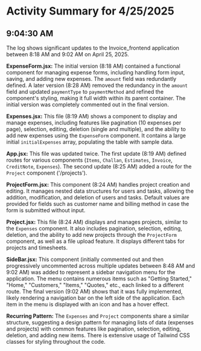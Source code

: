 # Activity Summary for 4/25/2025

## 9:04:30 AM
The log shows significant updates to the Invoice_frontend application between 8:18 AM and 9:02 AM on April 25, 2025.

**ExpenseForm.jsx:**  The initial version (8:18 AM) contained a functional component for managing expense forms, including handling form input, saving, and adding new expenses.  The `amount` field was redundantly defined. A later version (8:28 AM) removed the redundancy in the `amount` field and updated `paymentType` to `paymentMethod`  and refined the component's styling, making it full width within its parent container. The initial version was completely commented out in the final version.

**Expenses.jsx:** This file (8:19 AM) shows a component to display and manage expenses, including features like pagination (10 expenses per page), selection, editing, deletion (single and multiple), and the ability to add new expenses using the `ExpenseForm` component.  It contains a large initial `initialExpenses` array, populating the table with sample data.


**App.jsx:** This file was updated twice. The first update (8:19 AM) defined routes for various components (`Items`, `Challan`, `Estimates`, `Invoice`, `CreditNote`, `Expenses`). The second update (8:25 AM) added a route for the `Project` component ('/projects').

**ProjectForm.jsx:**  This component (8:24 AM) handles project creation and editing. It manages nested data structures for users and tasks, allowing the addition, modification, and deletion of users and tasks.  Default values are provided for fields such as customer name and billing method in case the form is submitted without input.

**Project.jsx:** This file (8:24 AM) displays and manages projects, similar to the `Expenses` component. It also includes pagination, selection, editing, deletion, and the ability to add new projects through the `ProjectForm` component, as well as a file upload feature. It displays different tabs for projects and timesheets.

**SideBar.jsx:** This component (initially commented out and then progressively uncommented across multiple updates between 8:48 AM and 9:02 AM) was added to represent a sidebar navigation menu for the application.  The menu contains numerous items such as "Getting Started," "Home," "Customers," "Items," "Quotes," etc., each linked to a different route. The final version (9:02 AM) shows that it was fully implemented, likely rendering a navigation bar on the left side of the application.  Each item in the menu is displayed with an icon and has a hover effect.


**Recurring Pattern:** The `Expenses` and `Project` components share a similar structure, suggesting a design pattern for managing lists of data (expenses and projects) with common features like pagination, selection, editing, deletion, and adding new items.  There is extensive usage of Tailwind CSS classes for styling throughout the code.
